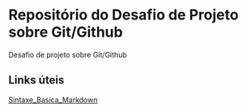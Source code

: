 # Repositório do Desafio de Projeto sobre Git/Github
Desafio de projeto sobre Git/Github

## Links úteis
[Sintaxe_Basica_Markdown](https://www.markdownguide.org)
